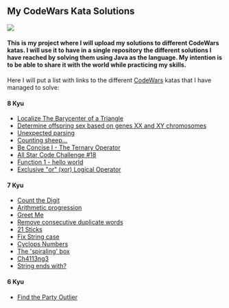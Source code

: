 ## My CodeWars Kata Solutions

<img src="https://www.codewars.com/users/QuimCrous/badges/large"/>

#### This is my project where I will upload my solutions to different CodeWars katas. I will use it to have in a single repository the different solutions I have reached by solving them using Java as the language. My intention is to be able to share it with the world while practicing my skills.


Here I will put a list with links to the different <a href="https://www.codewars.com">CodeWars</a> katas that I have managed to solve:

#### 8 Kyu

<ul>
    <li><a href="https://www.codewars.com/kata/5601c5f6ba804403c7000004">Localize The Barycenter of a Triangle</a></li>
    <li><a href="https://www.codewars.com/kata/56530b444e831334c0000020">Determine offspring sex based on genes XX and XY chromosomes</a></li>
    <li><a href="https://www.codewars.com/kata/54fdaa4a50f167b5c000005f">Unexpected parsing</a></li>
    <li><a href="https://www.codewars.com/kata/54edbc7200b811e956000556">Counting sheep...</a></li>
    <li><a href="https://www.codewars.com/kata/56f3f6a82010832b02000f38/java">Be Concise I - The Ternary Operator</a></li>
    <li><a href="https://www.codewars.com/kata/5865918c6b569962950002a1/java">All Star Code Challenge #18</a></li>
    <li><a href="https://www.codewars.com/kata/523b4ff7adca849afe000035/java">Function 1 - hello world</a></li>
    <li><a href="https://www.codewars.com/kata/56fa3c5ce4d45d2a52001b3c/java">Exclusive "or" (xor) Logical Operator</a></li>
</ul>

#### 7 Kyu

<ul>
    <li><a href="https://www.codewars.com/kata/566fc12495810954b1000030">Count the Digit</a></li>
    <li><a href="https://www.codewars.com/kata/55caf1fd8063ddfa8e000018/train/java">Arithmetic progression</a></li>
    <li><a href="https://www.codewars.com/kata/535474308bb336c9980006f2/java">Greet Me</a></li>
    <li><a href="https://www.codewars.com/kata/5b39e91ee7a2c103300018b3/java">Remove consecutive duplicate words</a></li>
    <li><a href="https://www.codewars.com/kata/5866a58b9cbc02c4f8000cac/java">21 Sticks</a></li>
    <li><a href="https://www.codewars.com/kata/5b180e9fedaa564a7000009a/java">Fix String case</a></li>
    <li><a href="https://www.codewars.com/kata/56b0bc0826814364a800005a/java">Cyclops Numbers</a></li>
    <li><a href="https://www.codewars.com/kata/63b84f54693cb10065687ae5/java">The 'spiraling' box</a></li>
    <li><a href="https://www.codewars.com/kata/59e9f404fc3c49ab24000112/java">Ch4113ng3</a></li>
    <li><a href="https://www.codewars.com/kata/51f2d1cafc9c0f745c00037d/java">String ends with?</a></li>
</ul>

#### 6 Kyu

<ul>
    <li><a href="https://www.codewars.com/kata/5526fc09a1bbd946250002dc/java">Find the Party Outlier</a></li>
</ul>